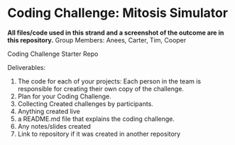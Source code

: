 # Coding Challenge: Mitosis Simulator

**All files/code used in this strand and a screenshot of the outcome are in this repository.**
Group Members: Anees, Carter, Tim, Cooper

Coding Challenge Starter Repo

Deliverables:

1. The code for each of your projects: Each person in the team is responsible for creating their own copy of the challenge.
2. Plan for your Coding Challenge.
3. Collecting Created challenges by participants.
4. Anything created live
5. a README.md file that explains the coding challenge.
6. Any notes/slides created
7. Link to repository if it was created in another repository
